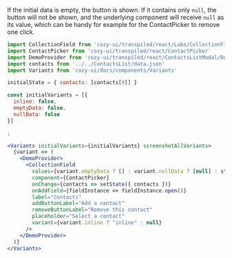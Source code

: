 If the initial data is empty, the button is shown. If it contains
only `null`, the button will not be shown, and the underlying component
will receive `null` as its value, which can be handy for example for
the ContactPicker to remove one click.

```jsx
import CollectionField from 'cozy-ui/transpiled/react/Labs/CollectionField'
import ContactPicker from 'cozy-ui/transpiled/react/ContactPicker'
import DemoProvider from 'cozy-ui/transpiled/react/ContactsListModal/DemoProvider'
import contacts from '../../ContactsList/data.json'
import Variants from 'cozy-ui/docs/components/Variants'

initialState = { contacts: [contacts[0]] }

const initialVariants = [{
  inline: false,
  emptyData: false,
  nullData: false
}]

;

<Variants initialVariants={initialVariants} screenshotAllVariants>
  {variant => (
    <DemoProvider>
      <CollectionField
        values={variant.emptyData ? [] : variant.nullData ? [null] : state.contacts}
        component={ContactPicker}
        onChange={contacts => setState({ contacts })}
        onAddField={fieldInstance => fieldInstance.open()}
        label="Contacts"
        addButtonLabel="Add a contact"
        removeButtonLabel="Remove this contact"
        placeholder="Select a contact"
        variant={variant.inline ? "inline" : null}
      />
    </DemoProvider>
  )}
</Variants>
```
